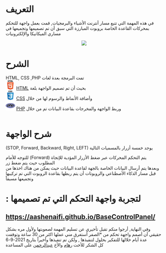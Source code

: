 # التعريف
في هذه المهمة التي تتبع مسار أنترنت الأشياء والبرمجيات, قمت بعمل واجهة للتحكم بمحركات القاعدة الخاصة بروبوت المبارزة التي سبق أن تم تصميمها وتجميعها في مساري الميكانيكا والإلكترونيات
 <p align="center"> <img src="https://user-images.githubusercontent.com/85587466/130161927-7aea2f1f-ef25-4ce9-b4e4-b29e1cf63cb9.png";
 width="50px">
  <br />  
  
  # الشرح
HTML, CSS ,PHP  تمت البرمجة بعدة لغات  
 <img src="https://raw.githubusercontent.com/devicons/devicon/master/icons/html5/html5-original-wordmark.svg" alt="html5" width="30" height="30"/> [HTML](https://html.spec.whatwg.org/) بحيث أن تم تصميم الواجهة بلغة  
 <img src="https://raw.githubusercontent.com/devicons/devicon/master/icons/css3/css3-original-wordmark.svg" alt="css3" width="30" height="30"/> [CSS](https://www.w3.org/Style/CSS/) وأضافة الأنماط والرسوم لها من خلال  
 <img src="https://raw.githubusercontent.com/devicons/devicon/master/icons/php/php-original.svg" alt="php" width="30" height="30"/> [PHP](https://www.php.net/) وربط الواجهة والمخرجات بقاعدة البيانات تم من خلال  
  <br />
  # شرح الواجهة
   (STOP, Forward, Backward, Right, LEFT) يوجد خمسة أزرار بالمسميات التالية  
  
للتوجه للأمام (Forward) يتم التحكم المحركات عبر ضغط الأزرار المؤدية للإتجاة المطلوب حيث يتم ضغط زر     
  وبعدها يتم أرسال البيانات الخاصة بالجهة لقاعدة البيانات حيث يمكن من هناك اخذها من قبل مسار الذكاء الأصطناعي والروبوتات أن يتم ربطها بقاعدة الروبوت التي تم تركيبها وتجميعها مسبقاً
<br />
  # : لتجربة واجهة التحكم التي تم تصميمها 

https://aashenaifi.github.io/BaseControlPanel/
<br />
--------------------------------------------------------------
وفي النهاية, أرجوا منكم تقبل تأخيري عن تسليم المهمة لصعوبتها ولأول مره بشكل حقيقي أن أصمم واجهة تحكم من *الصفر أستغرق مني عملها اكثر من 30 ساعة وتوقفت عدة أيام خلالها للتفكير بحلول لتنفيذها , ولكن تم تنفيذها وأخيراً بتاريخ 2021-9-6   
  كل الشكر للأخت 
  [رهام](https://github.com/rehammahal)
والأخ 
 [عبدالرحمن](https://github.com/Gentle7709)
  على المساعدة
